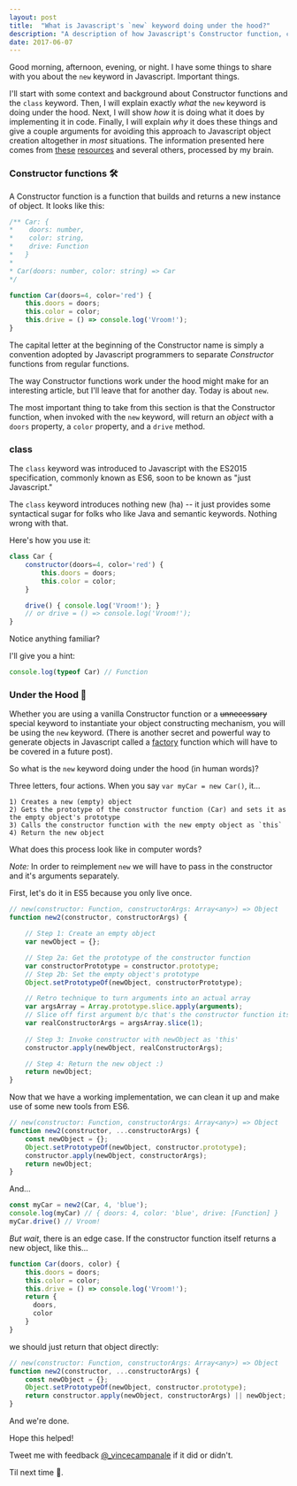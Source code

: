 ```yaml
---
layout: post
title:  "What is Javascript's `new` keyword doing under the hood?"
description: "A description of how Javascript's Constructor function, class keyword, and new keyword work together, followed by a reimplementation of the new keyword in Javascript."
date: 2017-06-07
---
```


Good morning, afternoon, evening, or night. I have some things to share with you about the `new` keyword in Javascript. Important things. 

I'll start with some context and background about Constructor functions and the `class` keyword. Then, I will explain exactly *what* the `new` keyword is doing under the hood. Next,
 I will show *how* it is doing what it does by implementing it in code. Finally, I will explain *why* it does these things and give a couple arguments for avoiding this approach to Javascript object creation altogether in *most* situations. The information presented here comes from [these](https://www.youtube.com/watch?v=Y3zzCY62NYc) [resources](https://medium.com/javascript-scene/javascript-factory-functions-vs-constructor-functions-vs-classes-2f22ceddf33e) and several others, processed by my brain. 

### Constructor functions 🛠
A Constructor function is a function that builds and returns a new instance of object. It looks like this: 

```javascript
/** Car: {
*    doors: number,
*    color: string,
*    drive: Function
*   }
*
* Car(doors: number, color: string) => Car
*/

function Car(doors=4, color='red') {
    this.doors = doors;
    this.color = color;
    this.drive = () => console.log('Vroom!');
}
```

The capital letter at the beginning of the Constructor name is simply a convention adopted by Javascript programmers to separate *Constructor* functions from regular functions. 

The way Constructor functions work under the hood might make for an interesting article, but I'll leave that for another day. Today is about `new`. 

The most important thing to take from this section is that the Constructor function, when invoked with the `new` keyword, will return an *object* with a `doors` property, a `color` property, and a `drive` method.

### **class**
The `class` keyword was introduced to Javascript with the ES2015 specification, commonly known as ES6, soon to be known as "just Javascript."

The `class` keyword introduces nothing new (ha) -- it just provides some syntactical sugar for folks who like Java and semantic keywords. Nothing wrong with that. 

Here's how you use it:

```javascript
class Car {
    constructor(doors=4, color='red') {
        this.doors = doors;
        this.color = color;
    }

    drive() { console.log('Vroom!'); }
    // or drive = () => console.log('Vroom!');
}

```

Notice anything familiar?

I'll give you a hint: 
```javascript
console.log(typeof Car) // Function 
```

### Under the Hood 🚗

Whether you are using a vanilla Constructor function or a <strike>unnecessary</strike> special keyword to instantiate your object constructing mechanism, you will be using the `new` keyword. (There is another secret and powerful way to generate objects in Javascript called a [factory](https://medium.com/javascript-scene/javascript-factory-functions-vs-constructor-functions-vs-classes-2f22ceddf33e) function which will have to be covered in a future post).

So what is the `new` keyword doing under the hood (in human words)?

Three letters, four actions. When you say `var myCar = new Car()`, it...

```
1) Creates a new (empty) object 
2) Gets the prototype of the constructor function (Car) and sets it as the empty object's prototype
3) Calls the constructor function with the new empty object as `this` 
4) Return the new object
```

What does this process look like in computer words?

*Note:* In order to reimplement `new` we will have to pass in the constructor and it's arguments separately. 

First, let's do it in ES5 because you only live once. 

```javascript
// new(constructor: Function, constructorArgs: Array<any>) => Object
function new2(constructor, constructorArgs) {

    // Step 1: Create an empty object
    var newObject = {};

    // Step 2a: Get the prototype of the constructor function
    var constructorPrototype = constructor.prototype;
    // Step 2b: Set the empty object's prototype 
    Object.setPrototypeOf(newObject, constructorPrototype);

    // Retro technique to turn arguments into an actual array 
    var argsArray = Array.prototype.slice.apply(arguments); 
    // Slice off first argument b/c that's the constructor function itself. 
    var realConstructorArgs = argsArray.slice(1);
    
    // Step 3: Invoke constructor with newObject as 'this'
    constructor.apply(newObject, realConstructorArgs);

    // Step 4: Return the new object :)
    return newObject;
}
```
Now that we have a working implementation, we can clean it up and make use of some new tools from ES6. 

```javascript
// new(constructor: Function, constructorArgs: Array<any>) => Object
function new2(constructor, ...constructorArgs) {
    const newObject = {};
    Object.setPrototypeOf(newObject, constructor.prototype);    
    constructor.apply(newObject, constructorArgs);
    return newObject;
}
```

And...
```javascript
const myCar = new2(Car, 4, 'blue');
console.log(myCar) // { doors: 4, color: 'blue', drive: [Function] }
myCar.drive() // Vroom!
```

*But wait*, there is an edge case. If the constructor function itself returns a new object, like this...

```javascript
function Car(doors, color) {
    this.doors = doors;
    this.color = color;
    this.drive = () => console.log('Vroom!');
    return {
      doors,
      color
    }
}
```
 we should just return that object directly:

```javascript
// new(constructor: Function, constructorArgs: Array<any>) => Object
function new2(constructor, ...constructorArgs) {
    const newObject = {};
    Object.setPrototypeOf(newObject, constructor.prototype);
    return constructor.apply(newObject, constructorArgs) || newObject;
}
```

And we're done.


Hope this helped! 

Tweet me with feedback [@_vincecampanale](https://twitter.com/_vincecampanale) if it did or didn't.

Til next time 👋.
